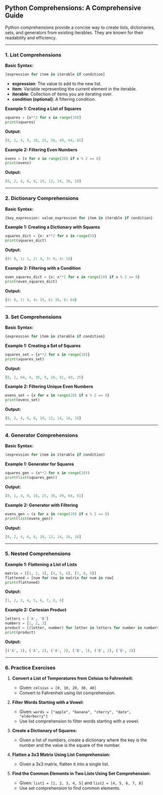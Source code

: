 ## **Python Comprehensions: A Comprehensive Guide**

Python comprehensions provide a concise way to create lists, dictionaries, sets, and generators from existing iterables. They are known for their readability and efficiency.

---

### **1. List Comprehensions**

**Basic Syntax:**
```python
[expression for item in iterable if condition]
```
- **expression**: The value to add to the new list.
- **item**: Variable representing the current element in the iterable.
- **iterable**: Collection of items you are iterating over.
- **condition (optional)**: A filtering condition.

**Example 1: Creating a List of Squares**
```python
squares = [x**2 for x in range(10)]
print(squares)
```
**Output:**
```python
[0, 1, 4, 9, 16, 25, 36, 49, 64, 81]
```

**Example 2: Filtering Even Numbers**
```python
evens = [x for x in range(20) if x % 2 == 0]
print(evens)
```
**Output:**
```python
[0, 2, 4, 6, 8, 10, 12, 14, 16, 18]
```

---

### **2. Dictionary Comprehensions**

**Basic Syntax:**
```python
{key_expression: value_expression for item in iterable if condition}
```

**Example 1: Creating a Dictionary with Squares**
```python
squares_dict = {x: x**2 for x in range(5)}
print(squares_dict)
```
**Output:**
```python
{0: 0, 1: 1, 2: 4, 3: 9, 4: 16}
```

**Example 2: Filtering with a Condition**
```python
even_squares_dict = {x: x**2 for x in range(10) if x % 2 == 0}
print(even_squares_dict)
```
**Output:**
```python
{0: 0, 2: 4, 4: 16, 6: 36, 8: 64}
```

---

### **3. Set Comprehensions**

**Basic Syntax:**
```python
{expression for item in iterable if condition}
```

**Example 1: Creating a Set of Squares**
```python
squares_set = {x**2 for x in range(10)}
print(squares_set)
```
**Output:**
```python
{0, 1, 64, 4, 36, 9, 16, 81, 49, 25}
```

**Example 2: Filtering Unique Even Numbers**
```python
evens_set = {x for x in range(20) if x % 2 == 0}
print(evens_set)
```
**Output:**
```python
{0, 2, 4, 6, 8, 10, 12, 14, 16, 18}
```

---

### **4. Generator Comprehensions**

**Basic Syntax:**
```python
(expression for item in iterable if condition)
```

**Example 1: Generator for Squares**
```python
squares_gen = (x**2 for x in range(10))
print(list(squares_gen))
```
**Output:**
```python
[0, 1, 4, 9, 16, 25, 36, 49, 64, 81]
```

**Example 2: Generator with Filtering**
```python
evens_gen = (x for x in range(20) if x % 2 == 0)
print(list(evens_gen))
```
**Output:**
```python
[0, 2, 4, 6, 8, 10, 12, 14, 16, 18]
```

---

### **5. Nested Comprehensions**

**Example 1: Flattening a List of Lists**
```python
matrix = [[1, 2, 3], [4, 5, 6], [7, 8, 9]]
flattened = [num for row in matrix for num in row]
print(flattened)
```
**Output:**
```python
[1, 2, 3, 4, 5, 6, 7, 8, 9]
```

**Example 2: Cartesian Product**
```python
letters = ['A', 'B']
numbers = [1, 2, 3]
product = [(letter, number) for letter in letters for number in numbers]
print(product)
```
**Output:**
```python
[('A', 1), ('A', 2), ('A', 3), ('B', 1), ('B', 2), ('B', 3)]
```

---

### **6. Practice Exercises**

1. **Convert a List of Temperatures from Celsius to Fahrenheit:**
   - Given: `celsius = [0, 10, 20, 30, 40]`
   - Convert to Fahrenheit using list comprehension.

2. **Filter Words Starting with a Vowel:**
   - Given: `words = ["apple", "banana", "cherry", "date", "elderberry"]`
   - Use list comprehension to filter words starting with a vowel.

3. **Create a Dictionary of Squares:**
   - Given a list of numbers, create a dictionary where the key is the number and the value is the square of the number.

4. **Flatten a 3x3 Matrix Using List Comprehension:**
   - Given a 3x3 matrix, flatten it into a single list.

5. **Find the Common Elements in Two Lists Using Set Comprehension:**
   - Given: `list1 = [1, 2, 3, 4, 5]` and `list2 = [4, 5, 6, 7, 8]`
   - Use set comprehension to find common elements.

